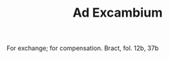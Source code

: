 ---
title: Ad Excambium
letter: A
permalink: "/definitions/bld-ad-excambium.html"
body: For exchange; for compensation. Bract, fol. 12b, 37b
published_at: '2018-07-07'
source: Black's Law Dictionary 2nd Ed (1910)
layout: post
---